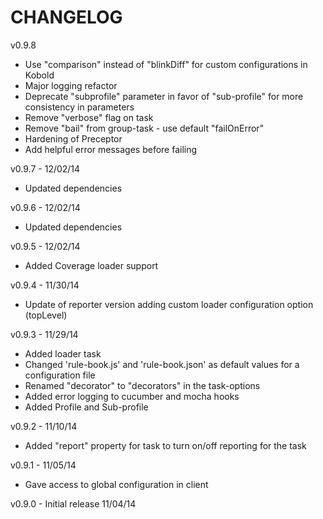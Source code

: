 CHANGELOG
=========

v0.9.8
* Use "comparison" instead of "blinkDiff" for custom configurations in Kobold
* Major logging refactor
* Deprecate "subprofile" parameter in favor of "sub-profile" for more consistency in parameters
* Remove "verbose" flag on task
* Remove "bail" from group-task - use default "failOnError"
* Hardening of Preceptor
* Add helpful error messages before failing

v0.9.7 - 12/02/14
* Updated dependencies

v0.9.6 - 12/02/14
* Updated dependencies

v0.9.5 - 12/02/14
* Added Coverage loader support

v0.9.4 - 11/30/14
* Update of reporter version adding custom loader configuration option (topLevel)

v0.9.3 - 11/29/14
* Added loader task
* Changed 'rule-book.js' and 'rule-book.json' as default values for a configuration file
* Renamed "decorator" to "decorators" in the task-options
* Added error logging to cucumber and mocha hooks
* Added Profile and Sub-profile

v0.9.2 - 11/10/14
* Added "report" property for task to turn on/off reporting for the task

v0.9.1 - 11/05/14
* Gave access to global configuration in client

v0.9.0 - Initial release 11/04/14
